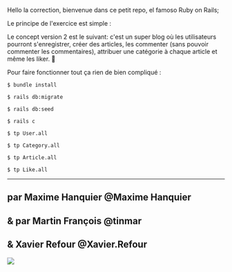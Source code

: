 Hello la correction, bienvenue dans ce petit repo, el famoso Ruby on Rails;

Le principe de l'exercice est simple : 

Le concept version 2 est le suivant: c'est un super blog où les utilisateurs pourront s'enregistrer, créer des articles, les commenter (sans pouvoir commenter les commentaires), attribuer une catégorie à chaque article et même les liker. 🤯


Pour faire fonctionner tout ça rien de bien compliqué : 
~~~~~~~~~~~~~~~~~~~~
$ bundle install

$ rails db:migrate

$ rails db:seed

$ rails c

$ tp User.all

$ tp Category.all

$ tp Article.all

$ tp Like.all
~~~~~~~~~~~~~~~~~~~~
------

par Maxime Hanquier @Maxime Hanquier
------

&
par Martin François @tinmar
------

&
Xavier Refour @Xavier.Refour
------
![](https://sorasenbei.files.wordpress.com/2015/08/86-drift-initial-d.gif)
